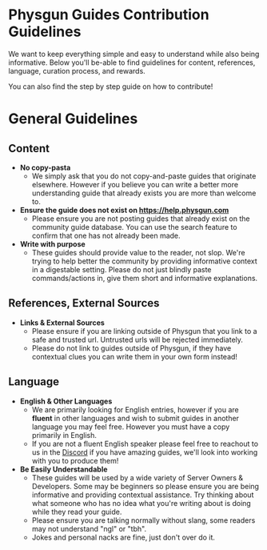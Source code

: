 # Physgun Guides Contribution Guidelines

We want to keep everything simple and easy to understand while also being informative. Below you'll be-able to find guidelines for content, references, language, curation process, and rewards.

You can also find the step by step guide on how to contribute!

# General Guidelines

## Content
- **No copy-pasta**
   - We simply ask that you do not copy-and-paste guides that originate elsewhere. However if you believe you can write a better more understanding guide that already exists you are more than welcome to.
- **Ensure the guide does not exist on https://help.physgun.com**
  - Please ensure you are not posting guides that already exist on the community guide database. You can use the search feature to confirm that one has not already been made.
- **Write with purpose**
  - These guides should provide value to the reader, not slop. We're trying to help better the community by providing informative context in a digestable setting. Please do not just blindly paste commands/actions in, give them short and informative explanations.

## References, External Sources
- **Links & External Sources**
  - Please ensure if you are linking outside of Physgun that you link to a safe and trusted url. Untrusted urls will be rejected immediately.
  - Please do not link to guides outside of Physgun, if they have contextual clues you can write them in your own form instead!

## Language
- **English & Other Languages**
  - We are primarily looking for English entries, however if you are **fluent** in other languages and wish to submit guides in another language you may feel free. However you must have a copy primarily in English.
  - If you are not a fluent English speaker please feel free to reachout to us in the [Discord](https://discord.gg/physgun) if you have amazing guides, we'll look into working with you to produce them!
- **Be Easily Understandable**
  - These guides will be used by a wide variety of Server Owners & Developers. Some may be beginners so please ensure you are being informative and providing contextual assistance. Try thinking about what someone who has no idea what you're writing about is doing while they read your guide.
  - Please ensure you are talking normally without slang, some readers may not understand "ngl" or "tbh".
  - Jokes and personal nacks are fine, just don't over do it.
